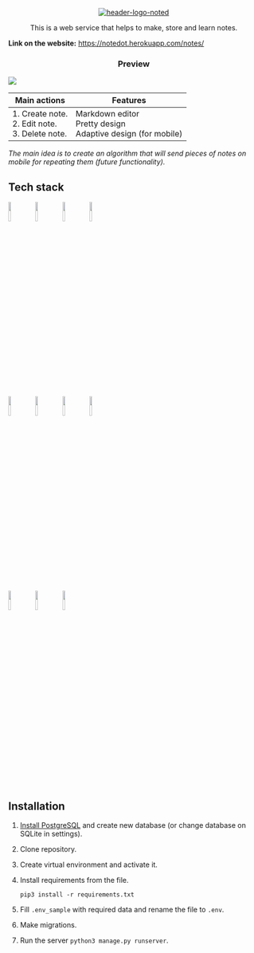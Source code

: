 <p align="center"><a href="https://notedot.herokuapp.com/notes/"><img src="https://i.ibb.co/r3M4k7w/header-logo-noted.png" alt="header-logo-noted" border="0"></a></p>


<p align="center">This is a web service that helps to make, store and learn notes.</p>

**Link on the website:** https://notedot.herokuapp.com/notes/

<h3 align="center">Preview</h3>

![](https://s4.gifyu.com/images/ezgif.com-gif-maker81b4ab4828f7ef6c.gif)

| Main actions                                          | Features                                                     |
| ----------------------------------------------------- | ------------------------------------------------------------ |
| 1. Create note.<br> 2. Edit note.<br> 3. Delete note. | Markdown editor<br>Pretty design<br>Adaptive design (for mobile) |

*The main idea is to create an algorithm that will send pieces of notes on mobile for repeating them (future functionality).*



## Tech stack

<p>
  <code><img width="10%" src="https://www.vectorlogo.zone/logos/python/python-ar21.svg"></code>
  <code><img width="10%" src="https://www.vectorlogo.zone/logos/djangoproject/djangoproject-ar21.svg"></code>
  <code><img width="10%" src="https://www.vectorlogo.zone/logos/postgresql/postgresql-ar21.svg"></code>
  <code><img width="10%" src="https://www.vectorlogo.zone/logos/w3_html5/w3_html5-ar21.svg"></code><br/>
  <code><img width="10%" src="https://www.vectorlogo.zone/logos/netlifyapp_watercss/netlifyapp_watercss-ar21.svg"></code>
<code><img width="10%" src="https://www.vectorlogo.zone/logos/getbootstrap/getbootstrap-ar21.svg"></code>
      <code><img width="10%" src="https://www.vectorlogo.zone/logos/git-scm/git-scm-ar21.svg"></code>
  <code><img width="10%" src="https://www.vectorlogo.zone/logos/linux/linux-ar21.svg"></code><br/>
    <code><img width="10%" src="https://www.vectorlogo.zone/logos/github/github-ar21.svg"></code>
    <code><img width="10%" src="https://www.vectorlogo.zone/logos/gunicorn/gunicorn-ar21.svg"></code>
    <code><img width="10%" src="https://www.vectorlogo.zone/logos/heroku/heroku-ar21.svg"></code>
</p>



## Installation

1. [Install PostgreSQL](https://www.postgresql.org/download/) and create new database (or change database on SQLite in settings).

2. Clone repository.
   
4. Create virtual environment and activate it.

5. Install requirements from the file.

   `pip3 install -r requirements.txt`

6. Fill `.env_sample` with required data and rename the file to `.env`.

7. Make migrations.

8. Run the server `python3 manage.py runserver`.



